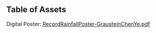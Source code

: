 ## Table of Assets
Digital Poster: [RecordRainfallPoster-GrausteinChenYe.pdf](https://github.com/jessigbiology/RainXBittRecruitment/blob/b6e872e007dd34c2566d11b0484fc8f331c19ec0/assets/RecordRainfallPoster-GrausteinChenYe.pdf)
